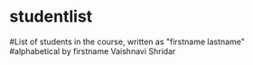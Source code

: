 # studentlist
#List of students in the course, written as "firstname lastname"
#alphabetical by firstname
Vaishnavi Shridar
